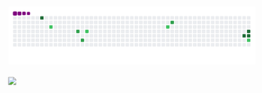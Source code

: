 # ![snake gif](https://github.com/LoghanDev/LoghanDev/blob/output/github-contribution-grid-snake.gif)

[![](https://visitcount.itsvg.in/api?id=LoghanDev&icon=0&color=0)](https://visitcount.itsvg.in)
